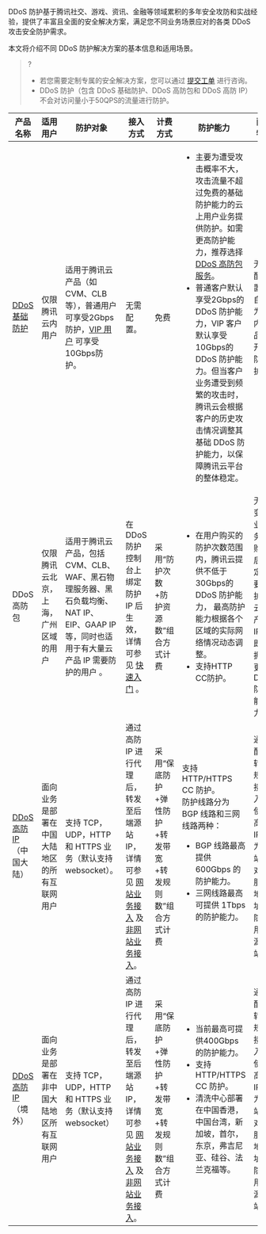 DDoS 防护基于腾讯社交、游戏、资讯、金融等领域累积的多年安全攻防和实战经验，提供了丰富且全面的安全解决方案，满足您不同业务场景应对的各类 DDoS 攻击安全防护需求。

本文将介绍不同 DDoS 防护解决方案的基本信息和适用场景。
>?
>- 若您需要定制专属的安全解决方案，您可以通过 [提交工单](https://console.cloud.tencent.com/workorder/category) 进行咨询。
>- DDoS 防护（包含 DDoS 基础防护、DDoS 高防包和 DDoS 高防 IP）不会对访问量小于50QPS的流量进行防护。

| 产品名称 | 适用用户 | 防护对象 |接入方式 | 计费方式 | 防护能力 |配置特点 |
|---------|---------|---------|---------|---------|---------|---------|
| [DDoS 基础防护](https://cloud.tencent.com/document/product/1020/31625) | 仅限腾讯云内用户 | 适用于腾讯云产品（如 CVM、CLB 等），普通用户可享受2Gbps防护，[VIP 用户](https://cloud.tencent.com/act/event/service-plan) 可享受10Gbps防护。 |无需配置。| 免费 | <ul><li>主要为遭受攻击概率不大，攻击流量不超过免费的基础防护能力的云上用户业务提供防护。如需更高防护能力，推荐选择[ DDoS 高防包服务](https://cloud.tencent.com/document/product/1021/43890)。<li>普通客户默认享受2Gbps的 DDoS 防护能力，VIP 客户默认享受10Gbps的 DDoS 防护能力。但当客户业务遭受到频繁的攻击时，腾讯云会根据客户的历史攻击情况调整其基础 DDoS 防护能力，以保障腾讯云平台的整体稳定。</ul> | 无需配置，自动为云内产品 IP 开启防护。|
| DDoS 高防包 | 仅限腾讯云北京，上海，广州区域的用户 | 适用于腾讯云产品，包括 CVM、CLB、WAF、黑石物理服务器、黑石负载均衡、NAT IP、EIP、GAAP IP 等，同时也适用于有大量云产品 IP 需要防护的用户 。| 在 DDoS 防护控制台上绑定防护 IP 后生效，详情可参见 [快速入门](https://cloud.tencent.com/document/product/1021/43898) 。| 采用“防护次数+防护资源数”组合方式计费 | <ul><li>在用户购买的防护次数范围内，腾讯云提供不低于30Gbps的 DDoS 防护能力， 最高防护能力根据各个区域的实际网络情况动态调整。<li>支持HTTP CC防护。</ul> |无需变更业务，购买后绑定需要防护的云内产品 IP，即刻拥有更高 DDoS 防护能力。 |
|[ DDoS 高防 IP](https://cloud.tencent.com/document/product/1014/44078)<br>（中国大陆）| 面向业务是部署在中国大陆地区的所有互联网用户 | 支持 TCP，UDP，HTTP 和 HTTPS 业务（默认支持 websocket）。| 通过高防 IP 进行代理后，转发至后端源站 IP，详情可参见 [网站业务接入](https://cloud.tencent.com/document/product/1014/44087) 及 [非网站业务接入](https://cloud.tencent.com/document/product/1014/44088)。| 采用“保底防护+弹性防护+转发带宽+转发规则数”组合方式计费 | 支持 HTTP/HTTPS CC 防护。<br>防护线路分为 BGP 线路和三网线路两种：<ul><li>BGP 线路最高提供 600Gbps 的防护能力。<li>三网线路最高可提供 1Tbps 的防护能力。</ul> |通过配置转发规则接入，使用高防 IP 作为源站的对外服务地址，隐藏用户源站。 |
| [DDoS 高防 IP](https://cloud.tencent.com/document/product/1014/44078)<br>（境外） | 面向业务是部署在非中国大陆地区所有互联网用户 | 支持 TCP，UDP，HTTP 和 HTTPS 业务（默认支持 websocket）| 通过高防 IP 进行代理后，转发至后端源站 IP，详情可参见 [网站业务接入](https://cloud.tencent.com/document/product/1014/44087) 及 [非网站业务接入](https://cloud.tencent.com/document/product/1014/44088)。|采用“保底防护+弹性防护+转发带宽+转发规则数”组合方式计费 |  <ul><li>当前最高可提供400Gbps的防护能力。<li>支持 HTTP/HTTPS CC 防护。<li>清洗中心部署在中国香港，中国台湾，新加坡，首尔，东京，弗吉尼亚、硅谷、法兰克福等。  |通过配置转发规则接入，使用高防 IP 作为源站的对外服务地址，隐藏用户源站。 |




